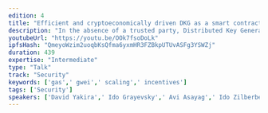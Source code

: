 ```yaml
---
edition: 4
title: "Efficient and cryptoeconomically driven DKG as a smart contract"
description: "In the absence of a trusted party, Distributed Key Generation (DKG) protocols are essential for the initial setup of any type of threshold cryptosystem. The protocol results with each of the participants holding a valid key share. We use Ethereum as a decentralized trusted platform to run a DKG protocol for BLS signatures. We use precompiled contracts that were initially designed for fast (within the block gas limit) zkSNARKs verification to overcome the computational complexity of the protocol. We rely on a previously proven DKG protocol, but our version is specifically designed to be implemented as a smart contract over Ethereum. We prove the security of our DKG protocol in the random oracle model and other common cryptographic assumptions. To conclude the system, we give an efficient smart contract for signature verification. Our smart contract consumes reasonable gas and scales nicely (in terms of the number of participants). Only a dispute between two of the participants will invoke elliptic curve arithmetics or paring computations. Ethereum is used for three reasons: As a medium for (synchronous) communication, as a mediating authority in case of conflicts, and as a cryptoeconomic incentivization layer over the plain DKG protocol."
youtubeUrl: "https://youtu.be/OOk7fsoDoLk"
ipfsHash: "QmeyoWzim2uoqbKsQfma6yxmHR3FZBkpUTUvASFg3YSWZj"
duration: 439
expertise: "Intermediate"
type: "Talk"
track: "Security"
keywords: ['gas',' gwei',' scaling',' incentives']
tags: ['Security']
speakers: ['David Yakira',' Ido Grayevsky',' Avi Asayag',' Ido Zilberberg']
---
```

